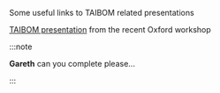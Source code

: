 Some useful links to TAIBOM related presentations



[TAIBOM presentation](/TAIBOM%20event%20Oxford%2024.pdf) from the recent Oxford workshop



:::note

 **Gareth** can you complete please...

:::

